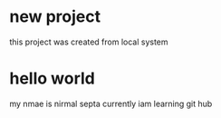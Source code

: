 # new project
 this project was created from local system
 # hello world
 my nmae is nirmal septa currently iam learning git hub